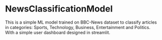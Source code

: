 # NewsClassificationModel

This is a simple ML model trained on BBC-News dataset to classify articles in categories: Sports, Technology, Business, Entertainment and Politics.
With a simple user dashboard designed in streamlit.
